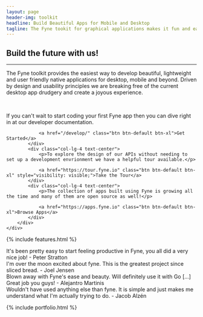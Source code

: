 ```yaml
---
layout: page
header-img: toolkit
headline: Build Beautiful Apps for Mobile and Desktop
tagline: The Fyne tookit for graphical applications makes it fun and easy to build beautiful and performant native applications that work across all your devices.
---
```


<section class="bg-primary" id="about">
    <div class="container">
        <div class="row">
            <div class="col-lg-8 col-lg-offset-2 text-center">
                <h2 class="section-heading">Build the future with us!</h2>
                <hr class="light">
                <p>The Fyne toolkit provides the easiest way to develop beautiful, lightweight and user friendly native applications for desktop, mobile and beyond.
                Driven by design and usability principles we are breaking free of the current desktop app drudgery and create a joyous experience.</p>
                <p>&nbsp;</p>
            </div>
        </div>
    </div>
    <div class="container">
        <div class="row">
            <div class="col-lg-4 text-center">
                <p>If you can't wait to start coding your first Fyne app then you can dive right in at our developer documentation.</p>

                <a href="/develop/" class="btn btn-default btn-xl">Get Started</a>
            </div>
            <div class="col-lg-4 text-center">
                <p>To explore the design of our APIs without needing to set up a development envrionment we have a helpful tour available.</p>

                <a href="https://tour.fyne.io" class="btn btn-default btn-xl" style="visibility: visible;">Take the Tour</a>
            </div>
            <div class="col-lg-4 text-center">
                <p>The collection of apps built using Fyne is growing all the time and many of them are open source as well!</p>

                <a href="https://apps.fyne.io" class="btn btn-default btn-xl">Browse Apps</a>
            </div>
        </div>
    </div>
</section>

{% include features.html %}

<section class="bg-primary" id="about">
    <div class="container">
        <div class="row">
            <div class="col-lg-6 quote-block">
It's been pretty easy to start feeling productive in Fyne,
you all did a very nice job!
<span class="quote-name">- Peter Stratton</span>
            </div>
            <div class="col-lg-6 quote-block">
I'm over the moon excited about fyne.
This is the greatest project since sliced bread.
<span class="quote-name">- Joel Jensen</span>
            </div>
            <div class="col-lg-6 quote-block">
Blown away with Fyne's ease and beauty. Will definitely use it with Go [...]
Great job you guys!
<span class="quote-name">- Alejantro Martinis</span>
            </div>
            <div class="col-lg-6 quote-block">
Wouldn't have used anything else than fyne. It is simple and just makes me
understand what I'm actually trying to do.
<span class="quote-name">- Jacob Alzén</span>
            </div>
        </div>
    </div>
</section>

{% include portfolio.html %}


